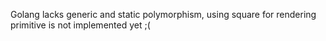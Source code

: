 Golang lacks generic and static polymorphism, using square for rendering primitive is not
implemented yet ;(
